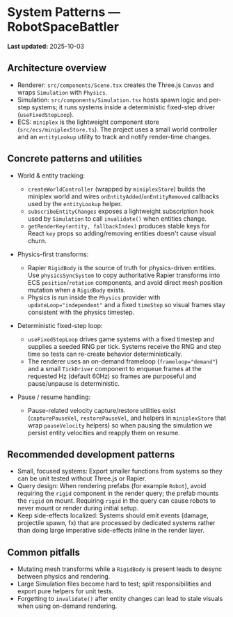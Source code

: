 # System Patterns — RobotSpaceBattler

**Last updated:** 2025-10-03

## Architecture overview

- Renderer: `src/components/Scene.tsx` creates the Three.js `Canvas` and wraps `Simulation` with `Physics`.
- Simulation: `src/components/Simulation.tsx` hosts spawn logic and per-step systems; it runs systems inside a deterministic fixed-step driver (`useFixedStepLoop`).
- ECS: `miniplex` is the lightweight component store (`src/ecs/miniplexStore.ts`). The project uses a small world controller and an `entityLookup` utility to track and notify render-time changes.

## Concrete patterns and utilities

- World & entity tracking:
  - `createWorldController` (wrapped by `miniplexStore`) builds the miniplex world and wires `onEntityAdded`/`onEntityRemoved` callbacks used by the `entityLookup` helper.
  - `subscribeEntityChanges` exposes a lightweight subscription hook used by `Simulation` to call `invalidate()` when entities change.
  - `getRenderKey(entity, fallbackIndex)` produces stable keys for React `key` props so adding/removing entities doesn't cause visual churn.

- Physics-first transforms:
  - Rapier `RigidBody` is the source of truth for physics-driven entities. Use `physicsSyncSystem` to copy authoritative Rapier transforms into ECS `position`/`rotation` components, and avoid direct mesh position mutation when a `RigidBody` exists.
  - Physics is run inside the `Physics` provider with `updateLoop="independent"` and a fixed `timeStep` so visual frames stay consistent with the physics timestep.

- Deterministic fixed-step loop:
  - `useFixedStepLoop` drives game systems with a fixed timestep and supplies a seeded RNG per tick. Systems receive the RNG and step time so tests can re-create behavior deterministically.
  - The renderer uses an on-demand frameloop (`frameloop="demand"`) and a small `TickDriver` component to enqueue frames at the requested Hz (default 60Hz) so frames are purposeful and pause/unpause is deterministic.

- Pause / resume handling:
  - Pause-related velocity capture/restore utilities exist (`capturePauseVel`, `restorePauseVel`, and helpers in `miniplexStore` that wrap `pauseVelocity` helpers) so when pausing the simulation we persist entity velocities and reapply them on resume.

## Recommended development patterns

- Small, focused systems: Export smaller functions from systems so they can be unit tested without Three.js or Rapier.
- Query design: When rendering prefabs (for example `Robot`), avoid requiring the `rigid` component in the render query; the prefab mounts the `rigid` on mount. Requiring `rigid` in the query can cause robots to never mount or render during initial setup.
- Keep side-effects localized: Systems should emit events (damage, projectile spawn, fx) that are processed by dedicated systems rather than doing large imperative side-effects inline in the render layer.

## Common pitfalls

- Mutating mesh transforms while a `RigidBody` is present leads to desync between physics and rendering.
- Large Simulation files become hard to test; split responsibilities and export pure helpers for unit tests.
- Forgetting to `invalidate()` after entity changes can lead to stale visuals when using on-demand rendering.
